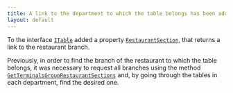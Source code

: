 ```yaml
---
title: A link to the department to which the table belongs has been added to the ITable interface
layout: default
---
```


To the interface [`ITable`](https://syrve.github.io/front.api.sdk/v7/html/T_Resto_Front_Api_Data_Organization_Sections_ITable.htm) added a property [`RestaurantSection`](https://syrve.github.io/front.api.sdk/v7/html/P_Resto_Front_Api_Data_Organization_Sections_ITable_RestaurantSection.htm), that returns a link to the restaurant branch. 

Previously, in order to find the branch of the restaurant to which the table belongs, it was necessary to request all branches using the method [`GetTerminalsGroupRestaurantSections`](https://syrve.github.io/front.api.sdk/v7/html/M_Resto_Front_Api_IOperationService_GetTerminalsGroupRestaurantSections.htm) and, by going through the tables in each department, find the desired one.
